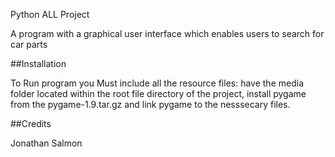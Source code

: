 Python ALL Project

A program with a graphical user interface which enables users to search for car parts

##Installation

To Run program you Must include all the resource files: have the media folder located within the root file directory of the project, install pygame from the pygame-1.9.tar.gz and link pygame to the nesssecary files.

##Credits

Jonathan Salmon


